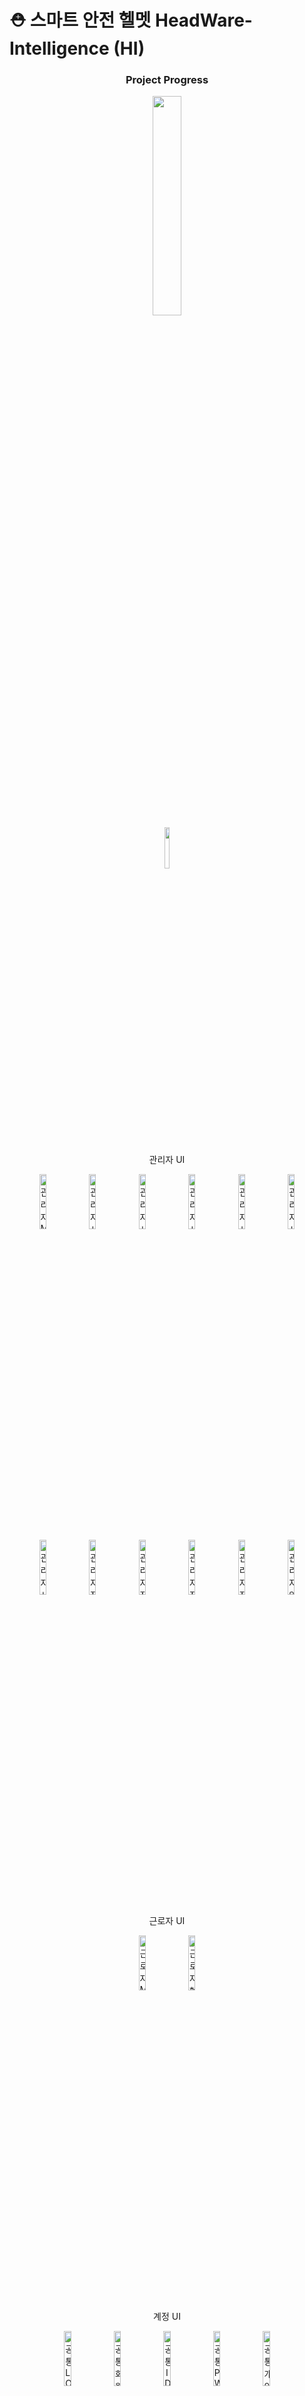 # ⛑️ 스마트 안전 헬멧 HeadWare-Intelligence (HI)

<div align="center">
    <h3> Project Progress</h3>
    <a href="https://local-link-7a6.notion.site/Headware-Intelligence-HI-136e615b428a81cc80f5d27ac9abbbca?pvs=4"><img width = "30%" src = "https://img.shields.io/badge/Notion-000000?style=plastic&logo=notion&logoColor=ffffff"/></a><br>
    <a href="https://hits.seeyoufarm.com"><img width="13%" src="https://hits.seeyoufarm.com/api/count/incr/badge.svg?url=https%3A%2F%2Fgithub.com%2FJo-Minseok%2Fheadware-intelligence&count_bg=%2379C83D&title_bg=%23555555&icon=&icon_color=%23E7E7E7&title=hits&edge_flat=false"/></a><br>
    <p>관리자 UI</p>
    <img width = "15%" src = "https://github.com/user-attachments/assets/3ccd12eb-dc18-4621-9139-075ae0943ad1" alt = "관리자 MAIN">
    <img width = "15%" src = "https://github.com/user-attachments/assets/0e8ba4a3-30f0-41b4-a9c9-42e257d63c41" alt = "관리자 사고 지도">
    <img width = "15%" src = "https://github.com/user-attachments/assets/c0ca988b-fb81-44f5-b305-81b3889ac5fd" alt = "관리자 사고 미처리 지도">
    <img width = "15%" src = "https://github.com/user-attachments/assets/975bf67a-dbb3-4894-aa92-9e652e1119d9" alt = "관리자 사고 미처리 지도 (2)">
    <img width = "15%" src = "https://github.com/user-attachments/assets/571900cb-d988-4928-b965-a126dc660905" alt = "관리자 사고 추세">
    <img width = "15%" src = "https://github.com/user-attachments/assets/17302d03-9414-4a76-b7c2-b926ee808878" alt = "관리자 사고 처리 내역">
    <img width = "15%" src = "https://github.com/user-attachments/assets/e3f0a573-756d-424f-b665-834a9bfc0855" alt = "관리자 사고 처리 내역 오동작">
    <img width = "15%" src = "https://github.com/user-attachments/assets/93aec975-516a-4cd0-9daf-8a18117e66b5" alt = "관리자 작업장 관리">
    <img width = "15%" src = "https://github.com/user-attachments/assets/2aee867c-17ed-489b-9c29-ad7cd8830583" alt = "관리자 작업장 수정 + 등록">
    <img width = "15%" src = "https://github.com/user-attachments/assets/5f89f4b8-c656-4434-8f30-235c938def66" alt = "관리자 작업자 관리">
    <img width = "15%" src = "https://github.com/user-attachments/assets/fcec077a-a129-4dd6-aea9-0cceeacc561e" alt = "관리자 작업자 컨트롤">
    <img width = "15%" src = "https://github.com/user-attachments/assets/180939ad-b754-4b9e-b873-ea5ece998072" alt = "관리자 알림">
    <p>근로자 UI</p>
    <img width = "15%" src = "https://github.com/user-attachments/assets/d2976633-dcb4-440f-a5ce-9009ea1890f3" alt = "근로자 MAIN">
    <img width = "15%" src = "https://github.com/user-attachments/assets/0cfa8f6d-7798-48de-a0b8-824ce23eef4e" alt = "근로자 헬멧 등록">
    <p>계정 UI</p>
    <img width = "15%" src = "https://github.com/user-attachments/assets/e068fefd-5559-4074-96e2-356e76b90bc5" alt = "공통 LOGIN">
    <img width = "15%" src = "https://github.com/user-attachments/assets/0ea706d4-b682-480d-8c11-dacc92e1ff02" alt = "공통 회원가입">
    <img width = "15%" src = "https://github.com/user-attachments/assets/e35777b9-772a-48df-938f-a9f28c0e8e32" alt = "공통 ID 찾기">
    <img width = "15%" src = "https://github.com/user-attachments/assets/268bc787-59be-4ee8-8fac-1a21bcaa48d0" alt = "공통 PW 변경">
    <img width = "15%" src = "https://github.com/user-attachments/assets/b69270e9-7e0b-4f70-82e4-334443a782c3" alt = "공통 개인 정보 변경">
    <p>공통 기타 UI</p>
    <img width = "15%" src = "https://github.com/user-attachments/assets/3fa9815d-daa0-4e6e-8bb4-3bf48a5d534d" alt = "공통 안전 행동 요령">
    <img width = "15%" src = "https://github.com/user-attachments/assets/f3ab46e5-5865-4cff-a8be-4c0c3384d4f4" alt = "메뉴">
    <img width = "15%" src = "https://github.com/user-attachments/assets/7100ab0f-c7d3-4575-ba08-abb669a66dc0" alt = "공통 기업 목록">
    <img width = "15%" src = "https://github.com/user-attachments/assets/b6d80cb0-0123-4fd3-95fa-577cb309ab75" alt = "공통 기타">
</div>

## CONTENTS

- [Team](#Team)
  - [Intro](#Intro)
  - [Composition](#Composition)
- [PROJECT INFORMATION](#PROJECT-INFORMATION)
  - [Mean](#Mean)
  - [Goal](#Goal)
  - [Explain](#Explain)
- [STACKS](#STACKS)
  - [Collaboration](#collaboration)
  - [Tool](#Tool)
  - [Database](#Database)
  - [API](#API)
  - [Language](#Language)
  - [Framework](#Framework)
  - [Deployment](#Deployment)
- [FUNCTION](#FUNCTION)
- [SOURCE](#source)

## TEAM

### Intro

- NAME : <strong><em>Head Metal</em></strong>
- MEAN : 비록 단단한 안전모를 만들 수는 없겠지만, 사고 발생 후에 빠른 대처로 당신의 머리를 단단하게 지키겠습니다. 음악 헤비메탈 장르 이름을 모방하여 짓게 됨.

### Composition

<table align="center">
    <th>역할</th>
    <th>이름</th>
    <th>Github</th>
    <th>담당 파트</th>
    <th>수행 내용</th>
    <tr>
        <td>팀장</td>
        <td>조민석</td>
        <td><a href="https://github.com/Jo-Minseok">@Jo-Minseok</a></td>
        <td>PM, BE, APP, HW</td>
        <td>
        PM
            <ul>
                <li>Git 관리</li>
                <li>Notion Project 관리</li>
                <li>서버 환경 구축</li>
            </ul>
        BE
            <ul>
                <li>로그인, 계정 생성</li>
                <li>작업장 관련 처리</li>
                <li>사고 발생 처리</li>
                <li>FCM Notification</li>
                <li>DB 구축</li>
                <li>행위 웹 소켓 통신</li>
                <li>accident, account SOLID Refactor</li>
                <li>WAS, DB 서버 관리</li>
                <li>버그 수정</li>
            </ul>
        APP
            <ul>
                <li>자동 로그인 기능</li>
                <li>기기 권한 및 접근</li>
                <li>헬멧 등록</li>
                <li>BLE 통신, GPS, FCM 알림</li>
                <li>API 통신</li>
                <li>입력 값 검증</li>
                <li>전체 코드 리팩토링</li>
                <li>서브 기능(작업장 CRUD, 작업자 CRUD)</li>
                <li>버그 수정</li>
            </ul>
        HW
            <ul>
                <li>전체 기능 제작</li>
                <li>시제품 제작</li>
            </ul>
        ETC
            <ul>
                <li>공모전 대회 준비 및 일정 관리</li>
                <li>계정 테스트</li>
                <li>메인 기능 테스트(지도, 헬멧)</li>
            </ul>
        </td>
    </tr>
    <tr>
        <td>팀원</td>
        <td>전진호</td>
        <td><a href="https://github.com/right5625">@right5625</a></td>
        <td>APP, BE</td>
        <td>
        BE
        <ul>
            <li>기상청 API 요청 및 전처리</li>
            <li>사고 처리내역</li>
            <li>사고 발생내역(지도)</li>
            <li>사고 트랜드 머신러닝</li>
            <li>촬영 이미지 호출</li>
            <li>계정 찾기</li>
        </ul>
        APP
        <ul>
            <li>NAVER 지도 사고내역 표기</li>
            <li>API 통신</li>
            <li>웹 소켓 통신</li>
            <li>사고 처리내역</li>
            <li>사고 추세 그래프</li>
            <li>계정 찾기</li>
            <li>메인 화면 기능</li>
            <li>계정 정보 보기</li>
            <li>계정 정보 변경</li>
            <li>전체 코드 리팩토링</li>
            <li>이미지 출력</li>
            <li>서브 기능(작업장 CRUD, 작업자 CRUD)</li>
        </ul>
        ETC
            <ul>
                <li>서브 기능 테스트(작업장 CRUD)</li>
            </ul>
        </td>
    </tr>
    <tr>
        <td>팀원</td>
        <td>채승룡</td>
        <td><a href="https://github.com/chaeseungryong">@chaeseungryong</a></td>
        <td>APP, DOCS</td>
        <td>
        APP
        <ul>
            <li>UI/UX 디자인</li>
            <li>네비게이션 화면 전환</li>
            <li>회원가입 기능</li>
            <li>로그인 기능</li>
            <li>기타 메뉴</li>
        </ul>
        HW
        <ul>
        <li>시제품 제작</li>
        </ul>
        ETC
        <ul>
            <li>문서 작업</li>
            <li>재정 관리</li>
            <li>공모전 발표 자료, 일정 관리</li>
            <li>서브 기능 테스트(작업장 CRUD)</li>
        </ul>
        </td>
    </tr>
</table>

## PROJECT INFORMATION

> 동의대학교 2024학년도 캡스톤디자인(시스템설계) </br>
> PERIOD: [정규 기간] 2024.03.01 - 2024.06.14 (3 Month) + [추가 기간]2024.07.20 - 2024.08.20 (1 Month)</br>

### Mean

📃 머리 'Head' + 하드웨어 'Hardware' + 인공지능 (Artificial Intelligence) = 'HEADWARE INTELLIGENCE'<br>
약어로 HI(Headware Intelligence). 사고가 발생해도 빠른 대응과 치료로 근로자의 목숨을 지켜 가족의 품으로 안전하게 돌아가 인사하라는 의미

### Goal

🥇 연간 발생하는 중대재해로 인한 사망자 수를 감소시키기 위해 안전모에 다양한 기능을 추가하여 애플리케이션과 연동함으로써 부상자에 대한 골든 타임을 확보하는 것. 주 고객층은 도심지의 건설 현장에서 근무하는 근로자

### Explain

📃 안전모와 ESP32-S3-CAM을 결합하여 시제품을 제작, 사고 발생 시 다양한 기능으로 빠른 안전 조치를 취할 수 있도록 안전 관리자가 알 수 있다. 안전 관리자는 안전에 대해 효율적으로 관리할 수 있는 어플리케이션 개발

## STACKS

### Collaboration

<img src="https://img.shields.io/badge/notion-000000?style=for-the-badge&logo=notion&logoColor=white"> <img src="https://img.shields.io/badge/github-181717?style=for-the-badge&logo=github&logoColor=white"> <img src="https://img.shields.io/badge/discord-5865F2?style=for-the-badge&logo=discord&logoColor=white">

### Tool

<img src="https://img.shields.io/badge/android%20studio-3DDC84?style=for-the-badge&logo=androidstudio&logoColor=white"> 
<img src="https://img.shields.io/badge/visual%20studio%20code-007ACC?style=for-the-badge&logo=visualstudiocode&logoColor=white"> 
<img src="https://img.shields.io/badge/dbeaver-382923?style=for-the-badge&logo=dbeaver&logoColor=white"> 
<img src="https://img.shields.io/badge/POSTMAN-FF6C37?style=for-the-badge&logo=postman&logoColor=white"> 
<img src="https://img.shields.io/badge/arduino%20ide-00878F?style=for-the-badge&logo=arduino&logoColor=white"> 
<img src="https://img.shields.io/badge/FIGMA-F24E1E?style=for-the-badge&logo=figma&logoColor=white">

### Database

<img src="https://img.shields.io/badge/maria%20DB-003545?style=for-the-badge&logo=mariadb&logoColor=white">
<img src="https://img.shields.io/badge/sql%20alchemy-D71F00?style=for-the-badge&logo=sqlalchemy&logoColor=white">

### API

<img src="https://img.shields.io/badge/NAVER MAP SDK-03C75A?style=for-the-badge&logo=Naver&logoColor=white"> <img src="https://img.shields.io/badge/기상청%20API-246FDB?style=for-the-badge&logo=Avira&logoColor=white">

### Language

<img src="https://img.shields.io/badge/arduino%20C++-00878F?style=for-the-badge&logo=arduino&logoColor=white"> <img src="https://img.shields.io/badge/python-3776AB?style=for-the-badge&logo=python&logoColor=white"> <img src="https://img.shields.io/badge/kotlin-7F52FF?style=for-the-badge&logo=kotlin&logoColor=white">

### Framework

<img src="https://img.shields.io/badge/jetpack%20compose-4285F4?style=for-the-badge&logo=jetpackcompose&logoColor=white"> <img src="https://img.shields.io/badge/fastapi-009688?style=for-the-badge&logo=fastapi&logoColor=white">

### Deployment

<img src="https://img.shields.io/badge/uvicorn-A100FF?style=for-the-badge&logo=gunicorn&logoColor=white"> <img src="https://img.shields.io/badge/raspberry%20pi-A22846?style=for-the-badge&logo=raspberrypi&logoColor=white"><br>

```md
Develop Version : 1.0.0
BackEnd Server : Uvicorn
```

## FUNCTION

<details>
    <summary><strong>💡 HARDWARE</strong></summary>
    <ul>
        <li>충격 센서를 활용하여 사고 감지 및 사고 알림 HTTP 통신을 이용</li>
        <li>BLE 통신을 이용하여 애플리케이션 데이터 통신 및 애플리케이션 제어 (GPS, WIFI, USER ID, WORK ID)</li>
        <li>웹소켓 통신을 이용하여 스피커와 카메라 모듈을 이용하여 안전 관리자가 사고자의 카메라와 스피커를 작동할 수 있도록 웹소켓 통신을 이용 </li>
        <li>조도 센서를 이용하여 주변 빛 양을 감지를 통해 LED 자동으로 제어</li>
        <li>긴급 버튼을 누를 경우 백엔드 서버로 HTTP 통신</li>
        <li>OLED 디스플레이를 이용하여 헬멧 상태 출력</li>
    </ul>
</details>
<details>
    <summary><strong>💡 APP</strong></summary>
    <ul>
        <li>하드웨어에서 전송된 위치정보를 이용하여 사고자의 위치를 지도로 확인</li>
        <li>머신러닝을 활용하여 안전 관심도 추세 확인</li>
        <li>사고 다발 구역 표시</li>
        <li>담당 근로자들의 헬멧의 카메라, 스피커를 제어</li>
        <li>BLE를 이용하여 하드웨어와 데이터 통신</li>
        <li>사고 처리내역 확인 가능</li>
        <li>사고 내역 처리 기능</li>
        <li>사고 발생 시 FCM 알림</li>
    </ul>
</details>
<details>
    <summary><strong>💡 BACKEND</strong></summary>
    <ul>
        <li>사고 감지 데이터 저장, 긴급 호출 및 FCM 신호 알림 전송</li>
        <li>사고 내역 전송</li>
        <li>웹소켓을 이용하여 하드웨어와 애플리케이션 통신 </li>
        <li>계정 관련(로그인, 회원가입, 계정 정보 변경) 통신</li>
        <li>머신러닝 활용하여 추세 데이터 전송</li>
        <li>사고 처리 내역 전송</li>
        <li>카메라 촬영 이미지 저장</li>
    </ul>
</details>

## SOURCE

```
├─ App
│   └─ app
│       └─ src
│           └─ main
│               └─ java
│                   └─ com.headmetal.headwareintelligence
│                       ├─ ApiAction.kt
│                       ├─ ApiService.kt
│                       ├─ BluetoothLeService.kt
│                       ├─ CommonAction.kt
│                       ├─ CommonComposable.kt
│                       ├─ CommonMap.kt
│                       ├─ CompanyInfo.kt
│                       ├─ Countermeasures.kt
│                       ├─ Etc.kt
│                       ├─ FindId.kt
│                       ├─ FindPw.kt
│                       ├─ Helmet.kt
│                       ├─ License.kt
│                       ├─ Loading.kt
│                       ├─ Login.kt
│                       ├─ Main.kt
│                       ├─ MainActivity.kt
│                       ├─ Map.kt
│                       ├─ Menu.kt
│                       ├─ MyFirebaseMessagingService.kt
│                       ├─ NavigationBar.kt
│                       ├─ NullMap.kt
│                       ├─ Privacy.kt
│                       ├─ Processing.kt
│                       ├─ RetrofitInstance.kt
│                       ├─ Signup.kt
│                       ├─ Trend.kt
│                       ├─ Work.kt
│                       └─ WorkList.kt
├─ Arduino
│   ├─ ESP32-S3-WROOM-CAM
│   │   ├─ ESP32-S3-WROOM-CAM.ino
│   │   ├─ camera_pins.h
│   │   └─ module_pins.h
│   └─ Firebeetle-2-ESP32-S3-CAM
│       ├─ Firebeetle-2-ESP32-S3-CAM.ino
│       ├─ camera_pins.h
│       └─ module_pins.h
├─ Backend
│   ├─ accident
│   │   ├─ uploaded_images
│   │   └─ accident_api.py
│   ├─ account
│   │   ├─ account_schema.py
│   │   ├─ company_list.py
│   │   ├─ forgot_crud.py
│   │   ├─ forgot_router.py
│   │   ├─ login_crud.py
│   │   ├─ login_router.py
│   │   ├─ register_crud.py
│   │   ├─ register_router.py
│   │   ├─ register_service.py
│   │   ├─ update_account_crud.py
│   │   ├─ update_account_router_router.py
│   │   └─ update_account_service.py
│   ├─ db
│   │   ├─ db_connection.py
│   │   └─ models.py
│   ├─ fcm_notification
│   │   └─ fcm_function.py
│   ├─ marker
│   │   ├─ accident_marker_crud.py
│   │   ├─ accident_marker_router.py
│   │   └─ accident_marker_schema.py
│   ├─ processing
│   │   ├─ processing_contents_crud.py
│   │   └─ processing_contents_router.py
│   ├─ trend
│   │   ├─ accident_trend_crud.py
│   │   └─ accident_trend_router.py
│   ├─ weather
│   │   ├─ data_preprocessing.py
│   │   ├─ original data.xlsx
|   |   ├─ processing data.xlsx
|   |   ├─ weather_api_config.py
|   |   └─ weather_api.py
│   ├─ work
│   │   ├─ work_crud.py
│   │   └─ work_router.py
│   ├─ common.py
│   ├─ main.py
│   ├─ setup.py
│   └─ test_data_insert.py
├─ Database
│   ├─ TABLECREATE.SQL
│   └─ TABLEDROP.sql
├─ .gitignore
├─ README.md
└─ requirements.txt
```
